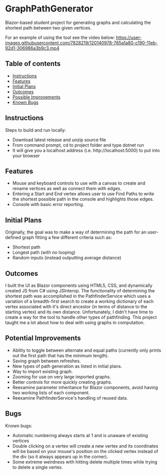 # GraphPathGenerator
Blazor-based student project for generating graphs and calculating the shortest path between two given vertices.

For an example of using the tool see the video below:
https://user-images.githubusercontent.com/7828219/120140978-765a1a80-c190-11eb-92d1-306986a3b9c3.mp4

## Table of contents
  * [Instructions](#instructions)
  * [Features](#features)
  * [Initial Plans](#initial-plans)
  * [Outcomes](#outcomes)
  * [Possible Improvements](#improvements)
  * [Known Bugs](#bugs)
  
## Instructions
Steps to build and run locally:
 * Download latest release and unzip source file
 * From command prompt, cd to project folder and type dotnet run
 * It will give you a localhost address (i.e. http://localhost:5000) to put into your browser
  
## Features
 * Mouse and keyboard controls to use with a canvas to create and rename vertices as well as connect them with edges.
 * Entering a Start and End vertex allows user to use Find Paths to write the shortest possible path in the console and highlights those edges.
 * Console with basic error reporting.
  
## Initial Plans
 Originally, the goal was to make a way of determining the path for an user-defined graph fitting a few different criteria such as: 
 * Shortest path
 * Longest path (with no looping)
 * Random inputs (instead outputting average distance)

## Outcomes
I built the UI as Blazor components using HTML5, CSS, and dynamically created JS from C# using JSInterop. The functionality of determining the shortest path was accomplished in the PathfinderService which uses a variation of a breadth-first search to create a working dictionary of each vertex associated with it's direct ancestor (in terms of distance to the starting vertex) and its own distance. Unfortunately, I didn't have time to create a way for the tool to handle other types of pathfinding. This project taught me a lot about how to deal with using graphs in computation.
 
## Potential Improvements
 * Ability to toggle between alternate and equal paths (currently only prints out the first path that has the minimum length).
 * Saving graph between refreshes.
 * New types of path generation as listed in initial plans.
 * Way to import existing graph.
 * Zooming for use on very large imported graphs.
 * Better controls for more quickly creating graphs.
 * Reexamine parameter inheritance for Blazor components, avoid having two working lists of each component.
 * Reexamine PathfinderService's handling of reused data.
 
## Bugs
Known bugs:
 * Automatic numbering always starts at 1 and is unaware of existing vertices
 * Double clicking on a vertex will create a new vertex and its coordinates will be based on your mouse's position on the clicked vertex instead of the div (so it always appears up in the corner).
 * Some extreme weirdness with hitting delete multiple times while trying to delete a single vertex.
